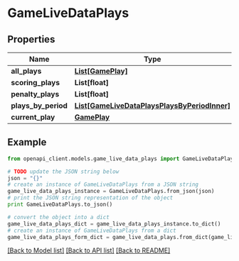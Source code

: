 # GameLiveDataPlays


## Properties

Name | Type | Description | Notes
------------ | ------------- | ------------- | -------------
**all_plays** | [**List[GamePlay]**](GamePlay.md) |  | [optional] 
**scoring_plays** | **List[float]** |  | [optional] 
**penalty_plays** | **List[float]** |  | [optional] 
**plays_by_period** | [**List[GameLiveDataPlaysPlaysByPeriodInner]**](GameLiveDataPlaysPlaysByPeriodInner.md) |  | [optional] 
**current_play** | [**GamePlay**](GamePlay.md) |  | [optional] 

## Example

```python
from openapi_client.models.game_live_data_plays import GameLiveDataPlays

# TODO update the JSON string below
json = "{}"
# create an instance of GameLiveDataPlays from a JSON string
game_live_data_plays_instance = GameLiveDataPlays.from_json(json)
# print the JSON string representation of the object
print GameLiveDataPlays.to_json()

# convert the object into a dict
game_live_data_plays_dict = game_live_data_plays_instance.to_dict()
# create an instance of GameLiveDataPlays from a dict
game_live_data_plays_form_dict = game_live_data_plays.from_dict(game_live_data_plays_dict)
```
[[Back to Model list]](../README.md#documentation-for-models) [[Back to API list]](../README.md#documentation-for-api-endpoints) [[Back to README]](../README.md)


